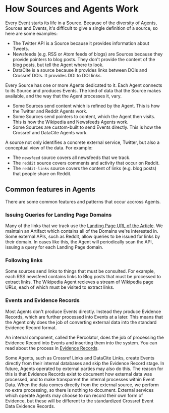 # How Sources and Agents Work

Every Event starts its life in a Source. Because of the diversity of Agents, Sources and Events, it's difficult to give a single definition of a source, so here are some examples:

 - The Twitter API is a Source because it provides information about Tweets.
 - Newsfeeds (e.g. RSS or Atom feeds of blogs) are Sources because they provide pointers to blog posts. They don't provide the content of the blog posts, but tell the Agent where to look.
 - DataCite is a source because it provides links between DOIs and Crossref DOIs. It provides DOI to DOI links.

Every Source has one or more Agents dedicated to it. Each Agent connects to its Source and produces Events. The kind of data that the Source makes available, and the way that the Agent processes it, vary.

 - Some Sources send content which is refined by the Agent. This is how the Twitter and Reddit Agents work.
 - Some Sources send pointers to content, which the Agent then visits. This is how the Wikipedia and Newsfeeds Agents work.
 - Some Sources are custom-built to send Events directly. This is how the Crossref and DataCite Agents work.

A source not only identifies a concrete external service, Twitter, but also a conceptual view of the data. For example:

 - The `newsfeed` source covers all newsfeeds that we track.
 - The `reddit` source covers comments and activity that occur on Reddit.
 - The `reddit-links` source covers the content of links (e.g. blog posts) that people share on Reddit. 

## Common features in Agents

There are some common features and patterns that occur accross Agents. 

### Issuing Queries for Landing Page Domains

Many of the links that we track use the [Landing Page URL of the Article](/data/ids-and-urls). We maintain an Artifact which contains all of the Domains we're interested in. Some external APIs, such as Reddit, allow queries to be issued for links by their domain. In cases like this, the Agent will periodically scan the API, issuing a query for each Landing Page domain.

### Following links

Some sources send links to things that must be consulted. For example, each RSS newsfeed contains links to Blog posts that must be processed to extract links. The Wikipedia Agent recieves a stream of Wikipedia page URLs, each of which must be visited to extract links.

### Events and Evidence Records

Most Agents don't produce Events directly. Instead they produce Evidence Records, which are further processed into Events at a later. This means that the Agent only does the job of converting external data into the standard Evidence Record format.

An internal component, called the Percolator, does the job of processing the Evidence Record into Events and inserting them into the system. You can read about the process in [Evidence Records](/data/evidence-records). 

Some Agents, such as Crossref Links and DataCite Links, create Events directly from their internal databases and skip the Evidence Record stage. In future, Agents operated by external parties may also do this. The reason for this is that Evidence Records exist to document how external data was processed, and to make transparent the internal processes within Event Data. When the data comes directly from the external source, we perform no extra processing, so there is nothing to document. External services which operate Agents may choose to run record their own form of Evidence, but these will be different to the standardized Crossref Event Data Evidence Records.